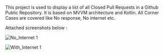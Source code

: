This project is used to display a list of all Closed Pull Requests in a Github Public Repository. It is based on MVVM architecture and Kotlin.
All Corner Cases are covered like No response, No internet etc.

Attached screenshots below :


![No_Internet 1](https://user-images.githubusercontent.com/26185357/191084920-2883a4d0-4aaf-4487-b175-77e152fe1922.jpg)

![With_Internet 1](https://user-images.githubusercontent.com/26185357/191084990-67ab8c8d-3a3f-4065-b0fb-94768dce3940.jpg)

